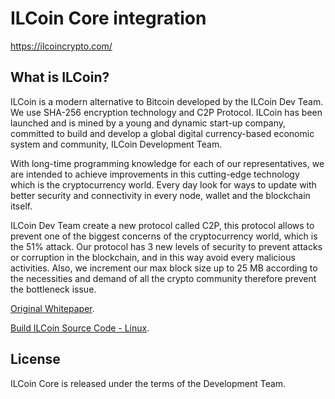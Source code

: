 ILCoin Core integration
=====================================



https://ilcoincrypto.com/

What is ILCoin?
----------------

ILCoin is a modern alternative to Bitcoin developed by the ILCoin Dev Team. We use SHA-256 encryption technology and C2P Protocol. ILCoin has been launched and is mined by a young and dynamic start-up company, committed to build and develop a global digital currency-based economic system and community, ILCoin Development Team.

With long-time programming knowledge for each of our representatives, we are intended to achieve improvements in this cutting-edge technology which is the cryptocurrency world. Every day look for ways to update with better security and connectivity in every node, wallet and the blockchain itself.

ILCoin Dev Team create a new protocol called C2P, this protocol allows to prevent one of the biggest concerns of the cryptocurrency world, which is the 51% attack.
Our protocol has 3 new levels of security to prevent attacks or corruption
in the blockchain, and in this way avoid every malicious activities. Also, we increment our max block size up to 25 MB according to the necessities and demand of all the crypto community therefore prevent the bottleneck issue.


[Original Whitepaper](https://ilcoincrypto.com/img/white-paper.pdf).

[Build ILCoin Source Code - Linux](https://ilcoincrypto.com/img/BuildILCoinSourceCode-Linux.pdf).

License
-------

ILCoin Core is released under the terms of the Development Team.
